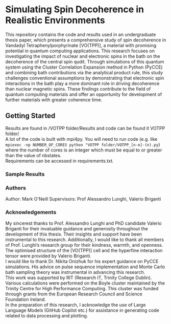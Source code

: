 # Simulating Spin Decoherence in Realistic Environments

This repository contains the code and results used in an undergraduate thesis paper, which presents a comprehensive study of spin decoherence in Vandadyl Tetraphenylporphyrinate [VO(TPP)], a material with promising potential in quantum computing applications. This research focuses on investigating the impact of nuclear and electronic spins in the bath on the decoherence of the central spin qudit. Through simulations of this quantum system using the Cluster Correlation Expansion method in Python (PyCCE) and combining bath contributions via the analytical product rule, this study challenges conventional assumptions by demonstrating that electronic spin interactions in the bath play a more dominant role in driving decoherence than nuclear magnetic spins. These findings contribute to the field of quantum computing materials and offer an opportunity for development of further materials with greater coherence time.

## Getting Started

Results are found in /VOTPP folder/Results and code can be found it VOTPP folder/  
A lot of the code is built with mpi4py. You will need to run code (e.g. like ```mpiexec -np NUMBER_OF_CORES python "VOTPP folder/VOTPP_[n-e]-(n).py```) where the number of cores is an integer which must be equal to or greater than the value of nbstates.  
Requirements can be accessed in requirements.txt.

### Sample Results

### Authors

Author: Mark O'Neill
Supervisors: Prof Alessandro Lunghi, Valerio Briganti

### Acknowledgements 

My sincerest thanks to Prof. Alessandro Lunghi and PhD candidate Valerio Briganti for their
invaluable guidance and generosity throughout the development of this thesis. Their insights
and support have been instrumental to this research. Additionally, I would like to thank all
members of Prof. Lunghi’s research group for their kindness, warmth, and openness. The
optimised structure of the [VO(TPP)] cell and the hyperfine interaction tensor were provided
by Valerio Briganti.  
I would like to thank Dr. Nikita Onizhuk for his expert guidance on PyCCE simulations. His
advice on pulse sequence implementation and Monte Carlo bath sampling theory was
instrumental in advancing this research.  
This work was supported by RIT (Research IT, Trinity College Dublin). Various calculations
were performed on the Boyle cluster maintained by the Trinity Centre for High Performance
Computing. This cluster was funded through grants from the European Research Council and
Science Foundation Ireland.  
In the preparation of this research, I acknowledge the use of Large Language Models (GitHub
Copilot etc.) for assistance in generating code related to data processing and plotting.